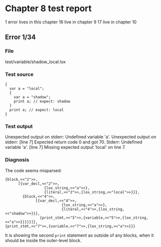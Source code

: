 # Chapter 8 test report

1 error lives in this chapter
16 live in chapter 9
17 live in chapter 10

## Error 1/34

### File

test/variable/shadow_local.lox

### Test source

```
{
  var a = "local";
  {
    var a = "shadow";
    print a; // expect: shadow
  }
  print a; // expect: local
}
```

### Test output

Unexpected output on stderr:
Undefined variable 'a'.
Unexpected output on stderr:
[line 7]
Expected return code 0 and got 70. Stderr:
Undefined variable 'a'.
[line 7]
Missing expected output 'local' on line 7.

### Diagnosis

The code seems misparsed:

```
{block,<<"2">>,
      [{var_decl,<<"2">>,
                  {lox_string,<<"a">>},
                  {literal,<<"2">>,{lox_string,<<"local">>}}},
        {block,<<"4">>,
              [{var_decl,<<"4">>,
                          {lox_string,<<"a">>},
                          {literal,<<"4">>,{lox_string,<<"shadow">>}}},
                {print_stmt,<<"5">>,{variable,<<"5">>,{lox_string,<<"a">>}}}]}]},
{print_stmt,<<"7">>,{variable,<<"7">>,{lox_string,<<"a">>}}}
```
It is showing the second `print` statement as outside of any blocks, when it should be inside the
outer-level block.
